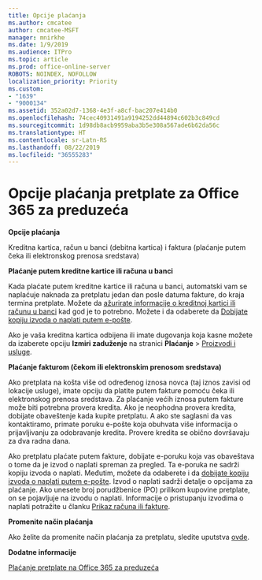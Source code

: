 ```yaml
---
title: Opcije plaćanja
ms.author: cmcatee
author: cmcatee-MSFT
manager: mnirkhe
ms.date: 1/9/2019
ms.audience: ITPro
ms.topic: article
ms.prod: office-online-server
ROBOTS: NOINDEX, NOFOLLOW
localization_priority: Priority
ms.custom:
- "1639"
- "9000134"
ms.assetid: 352a02d7-1368-4e3f-a8cf-bac207e414b0
ms.openlocfilehash: 74cec40931491a9194252dd44894c602b3c849cd
ms.sourcegitcommit: 1d98db8acb9959aba3b5e308a567ade6b62da56c
ms.translationtype: HT
ms.contentlocale: sr-Latn-RS
ms.lasthandoff: 08/22/2019
ms.locfileid: "36555283"
---
```

# <a name="payment-options-for-office-365-for-business-subscriptions"></a>Opcije plaćanja pretplate za Office 365 za preduzeća

**Opcije plaćanja**
  
Kreditna kartica, račun u banci (debitna kartica) i faktura (plaćanje putem čeka ili elektronskog prenosa sredstava)
  
**Plaćanje putem kreditne kartice ili računa u banci**
  
Kada plaćate putem kreditne kartice ili računa u banci, automatski vam se naplaćuje naknada za pretplatu jedan dan posle datuma fakture, do kraja termina pretplate. Možete da [ažurirate informacije o kreditnoj kartici ili računu u banci](https://docs.microsoft.com/office365/admin/subscriptions-and-billing/add-update-or-remove-credit-card-or-bank-account) kad god je to potrebno. Možete i da odaberete da [Dobijate kopiju izvoda o naplati putem e-pošte](https://docs.microsoft.com/office365/admin/subscriptions-and-billing/pay-for-your-subscription#receive-a-copy-of-your-billing-statement-in-email).
  
Ako je vaša kreditna kartica odbijena ili imate dugovanja koja kasne možete da izaberete opciju **Izmiri zaduženje** na stranici **Plaćanje** \> [Proizvodi i usluge](https://portal.office.com/adminportal/home#/subscriptions).
  
**Plaćanje fakturom (čekom ili elektronskim prenosom sredstava)**
  
Ako pretplata na košta više od određenog iznosa novca (taj iznos zavisi od lokacije usluge), imate opciju da platite putem fakture pomoću čeka ili elektronskog prenosa sredstava. Za plaćanje većih iznosa putem fakture može biti potrebna provera kredita. Ako je neophodna provera kredita, dobijate obaveštenje kada kupite pretplatu. A ako ste saglasni da vas kontaktiramo, primate poruku e-pošte koja obuhvata više informacija o prijavljivanju za odobravanje kredita. Provere kredita se obično dovršavaju za dva radna dana.
  
Ako pretplatu plaćate putem fakture, dobijate e-poruku koja vas obaveštava o tome da je izvod o naplati spreman za pregled. Ta e-poruka ne sadrži kopiju izvoda o naplati. Međutim, možete da odaberete i da [dobijate kopiju izvoda o naplati putem e-pošte](https://docs.microsoft.com/office365/admin/subscriptions-and-billing/pay-for-your-subscription#receive-a-copy-of-your-billing-statement-in-email). Izvod o naplati sadrži detalje o opcijama za plaćanje. Ako unesete broj porudžbenice (PO) prilikom kupovine pretplate, on se pojavljuje na izvodu o naplati. Informacije o pristupanju izvodima o naplati potražite u članku [Prikaz računa ili fakture](https://docs.microsoft.com/office365/admin/subscriptions-and-billing/view-your-bill-or-invoice).
  
**Promenite način plaćanja**
  
Ako želite da promenite način plaćanja za pretplatu, sledite uputstva [ovde](https://docs.microsoft.com/office365/admin/subscriptions-and-billing/change-payment-method).
  
**Dodatne informacije**
  
[Plaćanje pretplate na Office 365 za preduzeća](https://docs.microsoft.com/office365/admin/subscriptions-and-billing/pay-for-your-subscription)